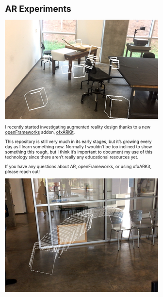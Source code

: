 # AR Experiments

![cubes!](cube-occlusion/img/cubes.jpg)

I recently started investigating augmented reality design thanks to a new [openFrameworks](http://openframeworks.cc/) addon, [ofxARKit](https://github.com/sortofsleepy/ofxARKit).

This repository is still very much in its early stages, but it’s growing every day as I learn something new. Normally I wouldn’t be too inclined to show something this rough, but I think it’s important to document my use of this technology since there aren’t really any educational resources yet.

If you have any questions about AR, openFrameworks, or using ofxARKit, please reach out!

![squares](square-occlusion/img/squares.jpg)
